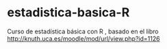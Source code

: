 # estadistica-basica-R
Curso de estadística básica con R , basado en el libro http://knuth.uca.es/moodle/mod/url/view.php?id=1126 
